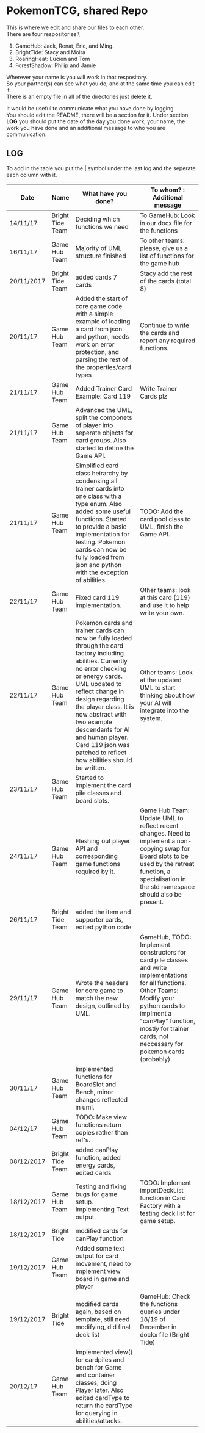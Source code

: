 # PokemonTCG, shared Repo

This is where we edit and share our files to each other.\
There are four respositories:\

1. GameHub: Jack, Renat, Eric, and Ming. 
2. BrightTide: Stacy and Moira
3. RoaringHeat: Lucien and Tom
4. ForestShadow: Philip and Jamie 

Wherever your name is you will work in that respository.\
So your partner(s) can see what you do, and at the same time you can edit it.\
There is an empty file in all of the directories just delete it.

It would be useful to communicate what you have done by logging. \
You should edit the README, there will be a section for it. Under section **LOG** you should put the date of the day you done work, your name, the work you have done and an additional message to who you are communication. 

## LOG

To add in the table you put the | symbol under the last log and the seperate each column with it.


| Date | Name | What have you done? | To whom? : Additional message | 
| ---- | ---- | ------------------- | ------------------ |
| 14/11/17 | Bright Tide Team | Deciding which functions we need | To GameHub: Look in our docx file for the functions |
| 16/11/17 | Game Hub Team | Majority of UML structure finished | To other teams: please, give us a list of functions for the game hub |
| 20/11/2017 | Bright Tide Team | added cards 7 cards | Stacy add the rest of the cards (total 8) |
| 20/11/17 | Game Hub Team |  Added the start of core game code with a simple example of loading a card from json and python, needs work on error protection, and parsing the rest of the properties/card types |   Continue to write the cards and report any required functions. |
| 21/11/17 | Game Hub Team |  Added Trainer Card Example: Card 119 | Write Trainer Cards plz |
| 21/11/17 | Game Hub Team |  Advanced the UML, split the componets of player into seperate objects for card groups. Also started to define the Game API. |  |
| 21/11/17 | Game Hub Team |  Simplified card class heirarchy by condensing all trainer cards into one class with a type enum. Also added some useful functions. Started to provide a basic implementation for testing. Pokemon cards can now be fully loaded from json and python with the exception of abilities. | TODO: Add the card pool class to UML, finish the Game API. |
| 22/11/17 | Game Hub Team |  Fixed card 119 implementation. | Other teams: look at this card (119) and use it to help write your own. |
| 22/11/17 | Game Hub Team |  Pokemon cards and trainer cards can now be fully loaded through the card factory including abilities. Currently no error checking or energy cards. UML updated to reflect change in design regarding the player class. It is now abstract with two example descendants for AI and human player. Card 119 json was patched to reflect how abilities should be written. | Other teams: Look at the updated UML to start thinking about how your AI will integrate into the system. |
| 23/11/17 | Game Hub Team |  Started to implement the card pile classes and board slots. |  |
| 24/11/17 | Game Hub Team |  Fleshing out player API and corresponding game functions required by it. | Game Hub Team: Update UML to reflect recent changes. Need to implement a non-copying swap for Board slots to be used by the retreat function, a specialisation in the std namespace should also be present. |
| 26/11/17 | Bright Tide Team | added the item and supporter cards, edited python code | | 
| 29/11/17 | Game Hub Team | Wrote the headers for core game to match the new design, outlined by UML. | GameHub, TODO: Implement constructors for card pile classes and write implementations for all functions. Other Teams: Modify your python cards to implment a "canPlay" function, mostly for trainer cards, not neccessary for pokemon cards (probably). | 
| 30/11/17 | Game Hub Team | Implemented functions for BoardSlot and Bench, minor changes reflected in uml. |  | 
| 04/12/17 | Game Hub Team | TODO: Make view functions return copies rather than ref's. |  | 
| 08/12/2017 | Bright Tide Team | added canPlay function, added energy cards, edited cards | |
| 18/12/2017 | Game Hub Team | Testing and fixing bugs for game setup. Implementing Text output. | TODO: Implement importDeckList function in Card Factory with a testing deck list for game setup.|
| 18/12/2017 | Bright Tide | modified cards for canPlay function | | 
| 19/12/2017 | Game Hub Team | Added some text output for card movement, need to implement view board in game and player| | 
| 19/12/2017 | Bright Tide | modified cards again, based on template, still need modifying, did final deck list | GameHub: Check the functions queries under 18/19 of December in dockx file (Bright Tide)| 
| 20/12/17 | Game Hub Team | Implemented view() for cardpiles and bench for Game and container classes, doing Player later. Also edited cardType to return the cardType for querying in abilities/attacks. | |




 
